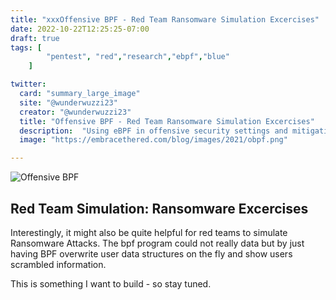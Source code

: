 ```yaml
---
title: "xxxOffensive BPF - Red Team Ransomware Simulation Excercises"
date: 2022-10-22T12:25:25-07:00
draft: true
tags: [
        "pentest", "red","research","ebpf","blue"
    ]

twitter:
  card: "summary_large_image"
  site: "@wunderwuzzi23"
  creator: "@wunderwuzzi23"
  title: "Offensive BPF - Red Team Ransomware Simulation Excercises"
  description:  "Using eBPF in offensive security settings and mitigations"
  image: "https://embracethered.com/blog/images/2021/obpf.png"

---
```



![Offensive BPF](/blog/images/2021/offensive-bpf.png)


## Red Team Simulation: Ransomware Excercises

Interestingly, it might also be quite helpful for red teams to simulate Ransomware Attacks. The bpf program could not really  data but by just having BPF overwrite user data structures on the fly and show users scrambled information.

This is something I want to build - so stay tuned.

